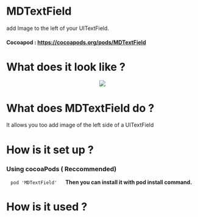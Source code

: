 # MDTextField
 add Image to the left of your UITextField.
 #### Cocoapod : https://cocoapods.org/pods/MDTextField

# What does it look like ?
<p align="center"> <img src=”MDTextFieldLeftViewImage.png"> </p>

# What does MDTextField do ?
It allows you too add image of the left side of a UITextField

# How is it set up ?
### Using cocoaPods ( Reccommended)
` ` ` pod 'MDTextField' 
` ` ` <b />
Then you can install it with pod install command.

# How is it used ?



